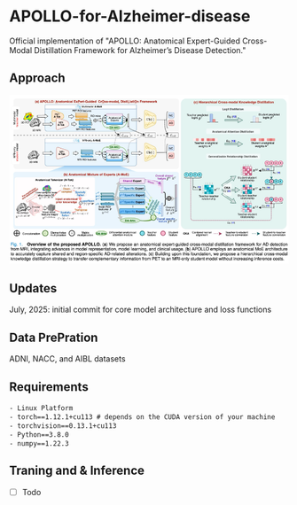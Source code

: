 # APOLLO-for-Alzheimer-disease

Official implementation of "APOLLO: Anatomical Expert-Guided
Cross-Modal Distillation Framework for
Alzheimer’s Disease Detection."

## Approach
 <img src="./readme_files/img.png" alt="overall_framework" width="800"> 

## Updates
July, 2025: initial commit for core model architecture and loss functions

## Data PrePration
ADNI, NACC, and AIBL datasets

## Requirements
```
- Linux Platform
- torch==1.12.1+cu113 # depends on the CUDA version of your machine
- torchvision==0.13.1+cu113
- Python==3.8.0
- numpy==1.22.3
```

## Traning and & Inference
- [ ] Todo